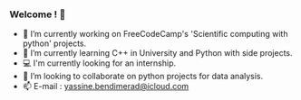### Welcome ! 👋

- 🔭 I’m currently working on FreeCodeCamp's 'Scientific computing with python' projects.
- 🌱 I’m currently learning C++ in University and Python with side projects.
- 💻 I'm currently looking for an internship.
- 👯 I’m looking to collaborate on python projects for data analysis.
- 📫 E-mail : yassine.bendimerad@icloud.com


<!--
**bm-Yassine/bm-Yassine** is a ✨ _special_ ✨ repository because its `README.md` (this file) appears on your GitHub profile.

Here are some ideas to get you started:

- 🔭 I’m currently working on ...
- 🌱 I’m currently learning ...
- 👯 I’m looking to collaborate on ...
- 🤔 I’m looking for help with ...
- 💬 Ask me about ...
- 📫 How to reach me: ...
- 😄 Pronouns: ...
- ⚡ Fun fact: ...
-->
